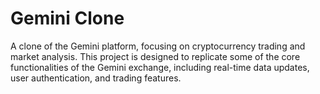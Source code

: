 # Gemini Clone
A clone of the Gemini platform, focusing on cryptocurrency trading and market analysis. This project is designed to replicate some of the core functionalities of the Gemini exchange, including real-time data updates, user authentication, and trading features.

